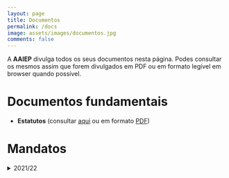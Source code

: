 ```yaml
---
layout: page
title: Documentos
permalink: /docs
image: assets/images/documentos.jpg
comments: false
---
```


A **AAIEP** divulga todos os seus documentos nesta página. Podes consultar os mesmos assim que forem divulgados em PDF ou em formato legível em browser quando possível.

# Documentos fundamentais

- **Estatutos** (consultar [aqui](estatutos) ou em formato [PDF](""))

# Mandatos

<details>
<summary>2021/22</summary>
<ul>
 <li>Artigo 1º</li>  
 <li>Artigo 2º</li>  
 <li>Artigo 3º</li>  
 <li>Artigo 4º</li>  
</ul>
